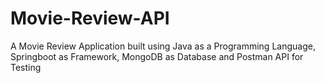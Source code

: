# Movie-Review-API
A Movie Review Application built using Java as a Programming Language, Springboot as Framework, MongoDB as Database and Postman API for Testing
